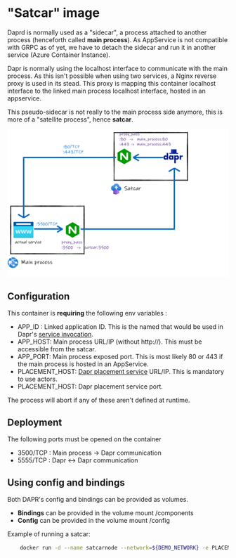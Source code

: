 # "Satcar" image

Daprd is normally used as a "sidecar", a process attached to another process (henceforth called **main process**). As AppService is not compatible with GRPC as of yet, we have to detach the sidecar and run it in another service (Azure Container Instance). 

Dapr is normally using the localhost interface to communicate with the main process. As this isn't possible when using two services, a Nginx reverse proxy is used in its stead. This proxy is mapping this container localhost interface to the linked main process localhost interface, hosted in an appservice.

This pseudo-sidecar is not really to the main process side anymore, this is more of a "satellite process", hence **satcar**.

![Satcar explanation](../../../assets/images/satcar-principle.svg)


## Configuration

This container is **requiring** the following env variables :
- APP_ID : Linked application ID. This is the named that would be used in Dapr's [service invocation](https://docs.dapr.io/developing-applications/building-blocks/service-invocation/service-invocation-overview/).
- APP_HOST: Main process URL/IP (without http://). This must be accessible from the satcar.
- APP_PORT: Main process exposed port. This is most likely 80 or 443 if the main process is hosted in an AppService.  
- PLACEMENT_HOST: [Dapr placement service](https://docs.dapr.io/concepts/dapr-services/placement/) URL/IP. This is mandatory to use actors.
- PLACEMENT_HOST: Dapr placement service port.

The process will abort if any of these aren't defined at runtime.

## Deployment

The following ports must be opened on the container

- 3500/TCP : Main process -> Dapr communication
- 5555/TCP : Dapr <-> Dapr communication 

## Using config and bindings

Both DAPR's config and bindings can be provided as volumes.

- **Bindings** can be provided in the volume mount /components
- **Config** can be provided in the volume mount /config

Example of running a satcar:

```sh
    docker run -d --name satcarnode --network=${DEMO_NETWORK} -e PLACEMENT_HOST=${DEMO_PLACEMENT_NAME} -e PLACEMENT_PORT=50006 -e APP_ID=nodeapp -e APP_PORT=80 -e APP_HOST=nodeapp -v ${LOCAL_COMPONENTS_PATH}:/components -v ${LOCAL_CONFIG_PATH}:/config satcar

```




